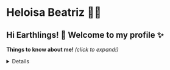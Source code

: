 
<!--
### Hi there 👋
**Helloisa22/Helloisa22** is a ✨ _special_ ✨ repository because its `README.md` (this file) appears on your GitHub profile.

Here are some ideas to get you started:

- 🔭 I’m currently working on ...
- 🌱 I’m currently learning ...
- 👯 I’m looking to collaborate on ...
- 🤔 I’m looking for help with ...
- 💬 Ask me about ...
- 📫 How to reach me: ...
- 😄 Pronouns: ...
- ⚡ Fun fact: ...
-->
# Heloisa Beatriz 👩‍💻

## Hi Earthlings! 👋 Welcome to my profile ✨
<sumary> <b> Things to know about me! </b> <i>(click to expand!)</i><sumary>

<details>
### My name is Heloisa and...
- 🌱 I’m currently learning ...

<br>

![Heloisa Beatriz's github stats](https://github-readme-stats.vercel.app/api?username=Helloisa22&show_icons=true&theme=graywhite)

[![Top Langs](https://github-readme-stats.vercel.app/api/top-langs/?username=Helloisa22&layout=compact)](https://github.com/anuraghazra/github-readme-stats)

</details>
